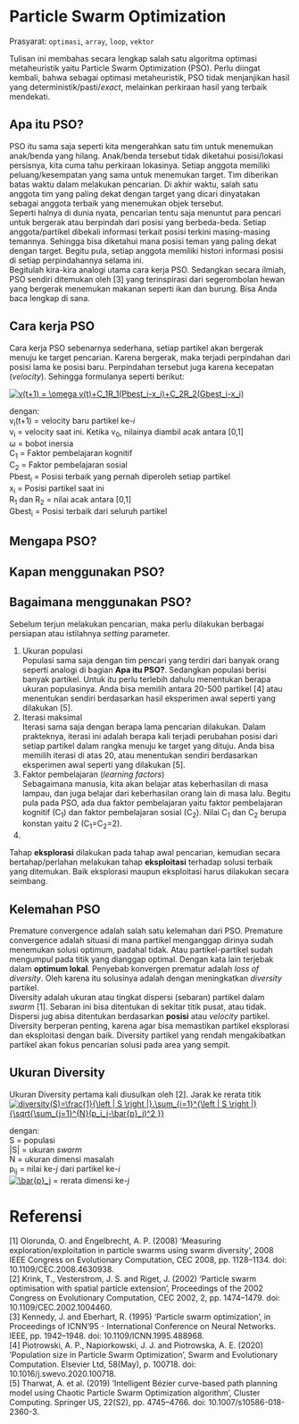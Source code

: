 # Particle Swarm Optimization
Prasyarat: `optimasi`, `array`, `loop`,  `vektor` <p>

Tulisan ini membahas secara lengkap salah satu algoritma optimasi metaheuristik yaitu Particle Swarm Optimization (PSO). Perlu diingat kembali, bahwa sebagai optimasi metaheuristik, PSO tidak menjanjikan hasil yang deterministik/pasti/_exact_, melainkan perkiraan hasil yang terbaik mendekati.

## Apa itu PSO?
PSO itu sama saja seperti kita mengerahkan satu tim untuk menemukan anak/benda yang hilang. Anak/benda tersebut tidak diketahui posisi/lokasi persisnya, kita cuma tahu perkiraan lokasinya. Setiap anggota memiliki peluang/kesempatan yang sama untuk menemukan target. Tim diberikan batas waktu dalam melakukan pencarian. Di akhir waktu, salah satu anggota tim yang paling dekat dengan target yang dicari dinyatakan sebagai anggota terbaik yang menemukan objek tersebut. <br>
Seperti halnya di dunia nyata, pencarian tentu saja menuntut para pencari untuk bergerak atau berpindah dari posisi yang berbeda-beda. Setiap anggota/partikel dibekali informasi terkait posisi terkini masing-masing temannya. Sehingga bisa diketahui mana posisi teman yang paling dekat dengan target. Begitu pula, setiap anggota memiliki histori informasi posisi di setiap perpindahannya selama ini. <br>
Begitulah kira-kira analogi utama cara kerja PSO. Sedangkan secara ilmiah, PSO sendiri ditemukan oleh [3] yang terinspirasi dari segerombolan hewan yang bergerak menemukan makanan seperti ikan dan burung. Bisa Anda baca lengkap di sana. 

## Cara kerja PSO
Cara kerja PSO sebenarnya sederhana, setiap partikel akan bergerak menuju ke target pencarian. Karena bergerak, maka terjadi perpindahan dari posisi lama ke posisi baru. Perpindahan tersebut juga karena kecepatan (_velocity_). Sehingga formulanya seperti berikut: <p>
<a href="https://www.codecogs.com/eqnedit.php?latex=v(t&plus;1)&space;=&space;\omega&space;v(t)&plus;C_1R_1(Pbest_i-x_i)&plus;C_2R_2(Gbest_i-x_i)" target="_blank"><img src="https://latex.codecogs.com/svg.latex?v(t&plus;1)&space;=&space;\omega&space;v(t)&plus;C_1R_1(Pbest_i-x_i)&plus;C_2R_2(Gbest_i-x_i)" title="v(t+1) = \omega v(t)+C_1R_1(Pbest_i-x_i)+C_2R_2(Gbest_i-x_i)" /></a>

dengan: <br>
v<sub>i</sub>(t+1) = velocity baru partikel ke-_i_ <br>
v<sub>i</sub> = velocity saat ini. Ketika v<sub>0</sub>, nilainya diambil acak antara [0,1] <br>
&omega; = bobot inersia <br>
C<sub>1</sub> = Faktor pembelajaran kognitif <br>
C<sub>2</sub> = Faktor pembelajaran sosial <br>
Pbest<sub>i</sub> = Posisi terbaik yang pernah diperoleh setiap partikel <br>
x<sub>i</sub> = Posisi partikel saat ini <br>
R<sub>1</sub> dan R<sub>2</sub> = nilai acak antara [0,1] <br>
Gbest<sub>i</sub> = Posisi terbaik dari seluruh partikel

## Mengapa PSO?
## Kapan menggunakan PSO?
## Bagaimana menggunakan PSO?
Sebelum terjun melakukan pencarian, maka perlu dilakukan berbagai persiapan atau istilahnya _setting_ parameter.<br>
1. Ukuran populasi<br>
   Populasi sama saja dengan tim pencari yang terdiri dari banyak orang seperti analogi di bagian **Apa itu PSO?**. Sedangkan populasi berisi banyak partikel. Untuk itu perlu terlebih dahulu menentukan berapa ukuran populasinya. Anda bisa memilih antara 20-500 partikel [4] atau menentukan sendiri berdasarkan hasil eksperimen awal seperti yang dilakukan [5]. 
2. Iterasi maksimal <br>
   Iterasi sama saja dengan berapa lama pencarian dilakukan. Dalam prakteknya, iterasi ini adalah berapa kali terjadi perubahan posisi dari setiap partikel dalam rangka menuju ke target yang dituju. Anda bisa memilih iterasi di atas 20, atau menentukan sendiri berdasarkan eksperimen awal seperti yang dilakukan [5].
3. Faktor pembelajaran (_learning factors_) <br>
   Sebagaimana manusia, kita akan belajar atas keberhasilan di masa lampau, dan juga belajar dari keberhasilan orang lain di masa lalu. Begitu pula pada PSO, ada dua faktor pembelajaran yaitu faktor pembelajaran kognitif (C<sub>1</sub>) dan faktor pembelajaran sosial (C<sub>2</sub>). Nilai C<sub>1</sub> dan C<sub>2</sub> berupa konstan yaitu 2 (C<sub>1</sub>=C<sub>2</sub>=2).
4. 

Tahap **eksplorasi** dilakukan pada tahap awal pencarian, kemudian secara bertahap/perlahan melakukan tahap **eksploitasi** terhadap solusi terbaik yang ditemukan. Baik eksplorasi maupun eksploitasi harus dilakukan secara seimbang.

## Kelemahan PSO
Premature convergence adalah salah satu kelemahan dari PSO. Premature convergence adalah situasi di mana partikel menganggap dirinya sudah menemukan solusi optimum, padahal tidak. Atau partikel-partikel sudah mengumpul pada titik yang dianggap optimal. Dengan kata lain terjebak dalam **optimum lokal**. Penyebab konvergen prematur adalah _loss of diversity_. Oleh karena itu solusinya adalah dengan meningkatkan _diversity_ partikel.<br>
Diversity adalah ukuran atau tingkat dispersi (sebaran) partikel dalam _swarm_ [1]. Sebaran ini bisa ditentukan di sekitar titik pusat, atau tidak. Dispersi jug abisa ditentukan berdasarkan **posisi** atau _velocity_ partikel. Diversity berperan penting, karena agar bisa memastikan partikel eksplorasi dan eksploitasi dengan baik. Diversity partikel yang rendah mengakibatkan partikel akan fokus pencarian solusi pada area yang sempit. 

## Ukuran Diversity
Ukuran Diversity pertama kali diusulkan oleh [2]. Jarak ke rerata titik <br>
<a href="https://www.codecogs.com/eqnedit.php?latex=diversity(S)=\frac{1}{\left&space;|&space;S&space;\right&space;|}.\sum_{i=1}^{\left&space;|&space;S&space;\right&space;|}{\sqrt{\sum_{j=1}^{N}(p_i_j-\bar{p}_j)^2&space;}}" target="_blank"><img src="https://latex.codecogs.com/svg.latex?diversity(S)=\frac{1}{\left&space;|&space;S&space;\right&space;|}.\sum_{i=1}^{\left&space;|&space;S&space;\right&space;|}{\sqrt{\sum_{j=1}^{N}(p_i_j-\bar{p}_j)^2&space;}}" title="diversity(S)=\frac{1}{\left | S \right |}.\sum_{i=1}^{\left | S \right |}{\sqrt{\sum_{j=1}^{N}(p_i_j-\bar{p}_j)^2 }}" /></a>

dengan:<br>
S = populasi <br>
|S| = ukuran _swarm_ <br>
N = ukuran dimensi masalah <br>
p<sub>ij</sub> = nilai ke-_j_ dari partikel ke-_i_ <br>
<a href="https://www.codecogs.com/eqnedit.php?latex=\bar{p}_j" target="_blank"><img src="https://latex.codecogs.com/svg.latex?\bar{p}_j" title="\bar{p}_j" /></a> = rerata dimensi ke-_j_

# Referensi
[1] Olorunda, O. and Engelbrecht, A. P. (2008) ‘Measuring exploration/exploitation in particle swarms using swarm diversity’, 2008 IEEE Congress on Evolutionary Computation, CEC 2008, pp. 1128–1134. doi: 10.1109/CEC.2008.4630938. <br>
[2] Krink, T., Vesterstrom, J. S. and Riget, J. (2002) ‘Particle swarm optimisation with spatial particle extension’, Proceedings of the 2002 Congress on Evolutionary Computation, CEC 2002, 2, pp. 1474–1479. doi: 10.1109/CEC.2002.1004460. <br>
[3] Kennedy, J. and Eberhart, R. (1995) ‘Particle swarm optimization’, in Proceedings of ICNN’95 - International Conference on Neural Networks. IEEE, pp. 1942–1948. doi: 10.1109/ICNN.1995.488968. <br>
[4] Piotrowski, A. P., Napiorkowski, J. J. and Piotrowska, A. E. (2020) ‘Population size in Particle Swarm Optimization’, Swarm and Evolutionary Computation. Elsevier Ltd, 58(May), p. 100718. doi: 10.1016/j.swevo.2020.100718. <br>
[5] Tharwat, A. et al. (2019) ‘Intelligent Bézier curve-based path planning model using Chaotic Particle Swarm Optimization algorithm’, Cluster Computing. Springer US, 22(S2), pp. 4745–4766. doi: 10.1007/s10586-018-2360-3.
